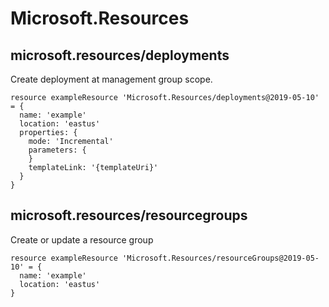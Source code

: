 # Microsoft.Resources

## microsoft.resources/deployments

Create deployment at management group scope.
```bicep
resource exampleResource 'Microsoft.Resources/deployments@2019-05-10' = {
  name: 'example'
  location: 'eastus'
  properties: {
    mode: 'Incremental'
    parameters: {
    }
    templateLink: '{templateUri}'
  }
}
```

## microsoft.resources/resourcegroups

Create or update a resource group
```bicep
resource exampleResource 'Microsoft.Resources/resourceGroups@2019-05-10' = {
  name: 'example'
  location: 'eastus'
}
```

